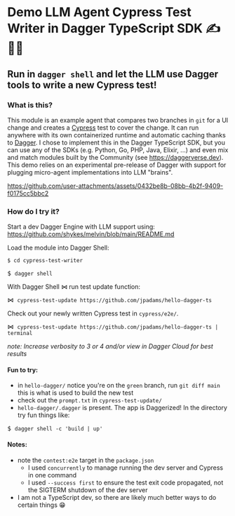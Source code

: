 # Demo LLM Agent Cypress Test Writer in Dagger TypeScript SDK ✍️ 🤖🧪

## Run in `dagger shell` and let the LLM use Dagger tools to write a new Cypress test!

### What is this?
This module is an example agent that compares two branches in `git` for a UI change and creates a [Cypress](https://www.cypress.io) test to cover the change. It can run anywhere with its own containerized runtime and automatic caching thanks to [Dagger](https://github.com/dagger.io). I chose to implement this in the Dagger TypeScript SDK, but you can use any of the SDKs (e.g. Python, Go, PHP, Java, Elixir, ...) and even mix and match modules built by the Community (see https://daggerverse.dev). This demo relies on an experimental pre-release of Dagger with support for plugging micro-agent implementations into LLM "brains".

https://github.com/user-attachments/assets/0432be8b-08bb-4b2f-9409-f0175cc5bbc2

### How do I try it?
Start a dev Dagger Engine with LLM support using:
https://github.com/shykes/melvin/blob/main/README.md

Load the module into Dagger Shell:
<pre><code><div style="user-select: none; display: inline;">$ </div>cd cypress-test-writer</pre></code>
<pre>$ <code>dagger shell</pre></code>

With Dagger Shell ⋈ run test update function:
<pre>⋈ <code>cypress-test-update https://github.com/jpadams/hello-dagger-ts</pre></code>

Check out your newly written Cypress test in `cypress/e2e/`.
<pre>⋈ <code>cypress-test-update https://github.com/jpadams/hello-dagger-ts | terminal</pre></code>

*note: Increase verbosity to 3 or 4 and/or view in Dagger Cloud for best results*

#### Fun to try:
- in `hello-dagger/` notice you're on the `green` branch, run `git diff main` this is what is used to build the new test
- check out the `prompt.txt` in `cypress-test-update/`
- `hello-dagger/.dagger` is present. The app is Daggerized! In the directory try fun things like:
<pre>$ <code>dagger shell -c 'build | up'</pre></code>

#### Notes:
- note the `contest:e2e` target in the `package.json`
  - I used `concurrently` to manage running the dev server and Cypress in one command
  - I used `--success first` to ensure the test exit code propagated, not the SIGTERM shutdown of the dev server
- I am not a TypeScript dev, so there are likely much better ways to do certain things 😁
